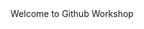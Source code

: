 <html>
  <head>
    <title>
      Hello Github 
    </title> 
  </head>
  <body>
    Welcome to Github Workshop 
  </body>
  </html>
